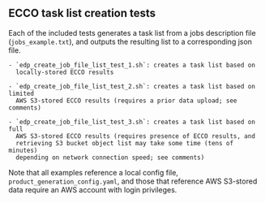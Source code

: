 
ECCO task list creation tests
-----------------------------

Each of the included tests generates a task list from a jobs description file
(`jobs_example.txt`), and outputs the resulting list to a corresponding json
file.

    - `edp_create_job_file_list_test_1.sh`: creates a task list based on
      locally-stored ECCO results

    - `edp_create_job_file_list_test_2.sh`: creates a task list based on limited
      AWS S3-stored ECCO results (requires a prior data upload; see comments)

    - `edp_create_job_file_list_test_3.sh`: creates a task list based on full
      AWS S3-stored ECCO results (requires presence of ECCO results, and
      retrieving S3 bucket object list may take some time (tens of minutes)
      depending on network connection speed; see comments)

Note that all examples reference a local config file,
`product_generation_config.yaml`, and those that reference AWS S3-stored data
require an AWS account with login privileges.

